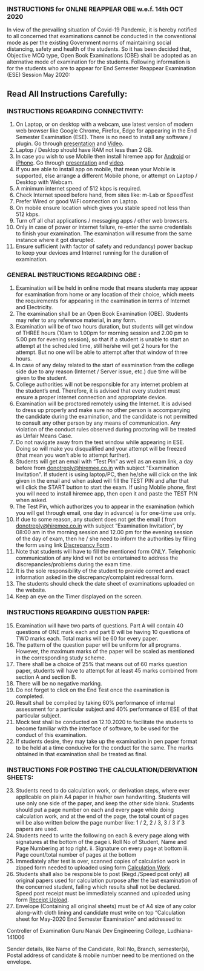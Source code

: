 ### INSTRUCTIONS for ONLNE REAPPEAR OBE w.e.f. 14th OCT 2020
In view of the prevailing situation of Covid-19 Pandemic, it is hereby notified to all concerned that examinations cannot be conducted in the conventional mode as per the existing Government norms of maintaining social distancing, safety and health of the students. So it has been decided that, Objective MCQ type, Open Book Examinations (OBE) shall be adopted as an alternative mode of examination for the students.
Following information is for the students who are to appear for End Semester Reappear Examination (ESE) Session May 2020:
## Read All Instructions Carefully:

### INSTRUCTIONS REGARDING CONNECTIVITY:
1.	On Laptop, or on desktop with a webcam, use latest version of modern web browser like Google Chrome, Firefox, Edge for appearing in the End Semester Examination (ESE). There is no need to install any software / plugin. Go through [presentation](https://drive.google.com/file/d/1o2EoB9I3prdUXbZgzDOnC7eG0B2BOKIO/view?usp=sharing) and [Video](https://drive.google.com/file/d/1--ebSCqGEKvkBc1OFbb5AGEnQFf3OKen/view?usp=sharing).
1.	Laptop / Desktop should have RAM not less than 2 GB.
1.	In case you wish to use Mobile then install hiremee app for [Android](https://play.google.com/store/apps/details?id=com.mobility.hiremeeapp) or [iPhone](https://itunes.apple.com/in/app/hiremee/id1210630369?mt=8). Go through [presentation](https://drive.google.com/file/d/13uCC8WgHoi909H_zwx5Vix269FIrf15G/view?usp=sharing) and [video](https://photos.app.goo.gl/5q9C26tVkNWnTddC7).
1.	If you are able to install app on mobile, that mean your Mobile is supported, else arrange a different Mobile phone, or attempt on Laptop / Desktop with Webcam.
1.	A minimum internet speed of 512 kbps is required.
1.	Check Internet speed before hand, from sites like: m-Lab or SpeedTest
1.	Prefer Wired or good WiFi connection on Laptop.
1.	On mobile ensure location which gives you stable speed not less than 512 kbps.
1.	Turn off all chat applications / messaging apps / other web browsers.
1.	Only in case of power or internet failure, re-enter the same credentials to finish your examination. The examination will resume from the same instance where it got disrupted.
1.	Ensure sufficient (with factor of safety and redundancy) power backup to keep your devices amd Internet running for the duration of examination.



### GENERAL INSTRUCTIONS REGARDING OBE :
1.	Examination will be held in online mode that means students may appear for examination from home or any location of their choice, which meets the requirements for appearing in the examination in terms of Internet and Electricity.
2.	The examination shall be an Open Book Examination (OBE). Students may refer to any reference material, in any form.
3.	Examination will be of two hours duration, but students will get window of THREE hours (10am to 1.00pm for morning session and 2.00 pm to 5.00 pm for evening session), so that if a student is unable to start an attempt at the scheduled time, still he/she will get 2 hours for the attempt. But no one will be able to attempt after that window of three hours.
4.	In case of any delay related to the start of examination from the college side due to any reason (Internet / Server issue, etc.) due time will be given to the student.
5.	College authorities will not be responsible for any internet problem at the student’s end. Therefore, it is advised that every student must ensure a proper internet connection and appropriate device.
6.	Examination will be proctored remotely using the Internet. It is advised to dress up properly and make sure no other person is accompanying the candidate during the examination, and the candidate is not permitted to consult any other person by any means of communication. Any violation of the conduct rules observed during proctoring will be treated as Unfair Means Case.
7.	Do not navigate away from the test window while appearing in ESE. Doing so will make you disqualified and your attempt will be freezed (that mean you won't able to attempt further).
8.	Students will get an email with “Test Pin” as well as an exam link, a day before from donotreply@hiremee.co.in with subject "Examination Invitation". If student is using laptop/PC, then he/she will click on the link given in the email and when asked will fill the TEST PIN and after that will click the START button to start the exam. If using Moblie phone, first you will need to install hiremee app, then open it and paste the TEST PIN when asked.
9.	The Test Pin, which authorizes you to appear in the examination (which you will get through email, one day in advance) is for one-time use only.
10.	If due to some reason, any student does not get the email ( from donotreply@hiremee.co.in with subject “Examination Invitation”, by 08:00 am in the morning session and 12.00 pm for the evening session of the day of exam, then he / she need to inform the authorities by filling the form using link [Discrepancy Form](https://docs.google.com/spreadsheets/d/1rTAbV-rgI_tpM8zJ7GHFnRrNq_7XSIQxBCJErCUddtU/edit?usp=sharing)  . 
11.	Note that students will have to fill the mentioned form ONLY. Telephonic communication of any kind will not be entertained to address the discrepancies/problems during the exam time.
12.	It is the sole responsibility of the student to provide correct and exact information asked in the discrepancy/complaint redressal form.
13.	The students should check the date sheet of examinations uploaded on the website.
14.	Keep an eye on the Timer displayed on the screen.

### INSTRUCTIONS REGARDING QUESTION PAPER:
15.	Examination will have two parts of questions. Part A will contain 40 questions of ONE mark each and part B will be having 10 questions of TWO marks each. Total marks will be 60 for every paper.
16.	The pattern of the question paper will be uniform for all programs. However, the maximum marks of the paper will be scaled as mentioned in the corresponding study scheme.
17.	There shall be a choice of 25% that means out of 60 marks question paper, students will have to attempt for at least 45 marks combined from section A and section B.
18.	There will be no negative marking.
19.	Do not forget to click on the End Test once the examination is completed.
20.	Result shall be compiled by taking 60% performance of internal assessment for a particular subject and 40% performance of ESE of that particular subject.
21.	Mock test shall be conducted on 12.10.2020 to facilitate the students to become familiar with the interface of software, to be used for the conduct of this examination.
22.	If students desire, they may take up the examination in pen paper format to be held at a time conducive for the conduct for the same. The marks obtained in that examination shall be treated as final.


### INSTRUCTIONS FOR POSTING THE CALCULATION/DERIVATION SHEETS:
23.	Students need to do calculation work, or derivation steps, where ever applicable on plain A4 paper in his/her own handwriting. Students will use only one side of the paper, and keep the other side blank. Students should put a page number on each and every page while doing calculation work, and at the end of the page, the total count of pages will be also written below the page number like: 1 / 2, 2 / 3, 3 / 3 if 3 papers are used.
24.	Students need to write the following on each & every page along with signatures at the bottom of the page
i.	Roll No of Student, Name and Page Numbering at top right.
ii.	Signature on every page at bottom
iii.	Page count/total number of pages at the bottom
25.	Immediately after test is over, scanned copies of calculation work in zipped form needed to uploaded using form [Calculation Work](https://gndec.ac.in/~form/form/modules/form_builder/published/calculation_obe.php) .
26.	Students shall also be responsible to post (Regd./Speed post only) all original papers used for calculation purpose after the last examination of the concerned student, failing which results shall not be declared. Speed post receipt must be immediately scanned and uploaded using form [Receipt Upload](https://gndec.ac.in/~form/form/modules/form_builder/published/calculation_obe.php).
27.	Envelope (Containing all original sheets) must be of A4 size of any color along-with cloth lining and candidate must write on top “Calculation sheet for May-2020 End Semester Examination” and addressed to:

Controller of Examination 
Guru Nanak Dev Engineering College,
Ludhiana-141006

Sender details, like Name of the Candidate, Roll No, Branch, semester(s), Postal address of candidate & mobile number need to be mentioned on the envelope.
